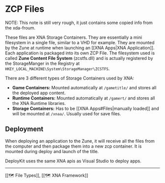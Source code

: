 # ZCP Files
NOTE: This note is still very rough, it just contains some copied info from the xda-froum.

These files are XNA Storage Containers. They are essentially a mini filesystem in a single file, similar to a VHD for example. They are mounted by the Zune at runtime when launching an [[XNA Apps|XNA Application]]. Each application is packaged into its own ZCP File. 
The filesystem used is called **Zune Content File System** (zcstfs.dll) and is actually registered by the StorageManger in the Registry at ``HKEY_LOCAL_MACHINE\System\StorageManager\ZCSTFS``.

There are 3 different types of Storage Containers used by XNA:
- **Game Containers:**  Mounted automatically at ``/gametitle/`` and stores all the deployed app content.
- **Runtime Containers:** Mounted automatically at ``/gamert/`` and stores all the XNA Runtime libraries.
- **Storage Containers:** Has to be [[XNA Apps#Files|manually loaded]] and will be mounted at ``/xnaa/``. Usually used for save files. 

## Deployment
When deploying an application to the Zune, it will receive all the files from the computer and then package them into a new zcp container. It is mounted during deploy and launch of the title. 

DeployKit uses the same XNA apis as Visual Studio to deploy apps. 

---
[[🗺️ File Types]], [[🗺️ XNA Framework]]
